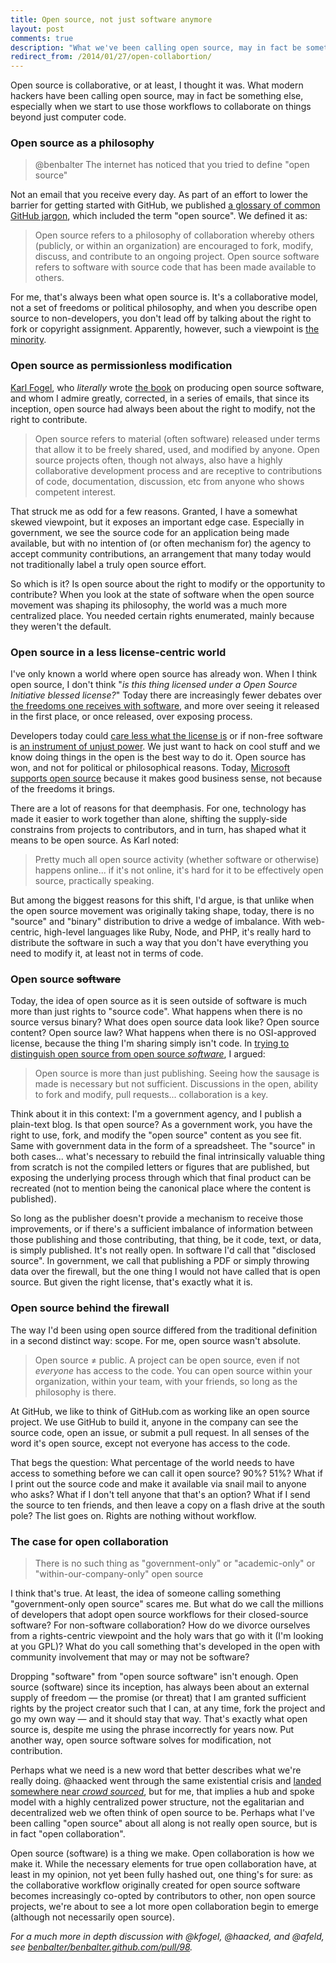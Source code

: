 ```yaml
---
title: Open source, not just software anymore
layout: post
comments: true
description: "What we've been calling open source, may in fact be something else, especially when we start to use those workflows to collaborate on things beyond code."
redirect_from: /2014/01/27/open-collabortion/
---
```


Open source is collaborative, or at least, I thought it was. What modern hackers have been calling open source, may in fact be something else, especially when we start to use those workflows to collaborate on things beyond just computer code.

### Open source as a philosophy

> @benbalter The internet has noticed that you tried to define "open source"

Not an email that you receive every day. As part of an effort to lower the barrier for getting started with GitHub, we published [a glossary of common GitHub jargon](https://help.github.com/articles/github-glossary#open-source), which included the term "open source". We defined it as:

> Open source refers to a philosophy of collaboration whereby others (publicly, or within an organization) are encouraged to fork, modify, discuss, and contribute to an ongoing project. Open source software refers to software with source code that has been made available to others.

For me, that's always been what open source is. It's a collaborative model, not a set of freedoms or political philosophy, and when you describe open source to non-developers, you don't lead off by talking about the right to fork or copyright assignment. Apparently, however, such a viewpoint is [the minority](https://twitter.com/kfogel/status/386259984817717248).

### Open source as permissionless modification

[Karl Fogel](http://www.red-bean.com/kfogel/), who *literally* wrote [the book](http://producingoss.com/) on producing open source software, and whom I admire greatly, corrected, in a series of emails, that since its inception, open source had always been about the right to modify, not the right to contribute.

> Open source refers to material (often software) released under terms that allow it to be freely shared, used, and modified by anyone. Open source projects often, though not always, also have a highly collaborative development process and are receptive to contributions of code, documentation, discussion, etc from anyone who shows competent interest.

That struck me as odd for a few reasons. Granted, I have a somewhat skewed viewpoint, but it exposes an important edge case. Especially in government, we see the source code for an application being made available, but with no intention of (or often mechanism for) the agency to accept community contributions, an arrangement that many today would not traditionally label a truly open source effort.

So which is it? Is open source about the right to modify or the opportunity to contribute? When you look at the state of software when the open source movement was shaping its philosophy, the world was a much more centralized place. You needed certain rights enumerated, mainly because they weren't the default.

### Open source in a less license-centric world

I've only known a world where open source has already won. When I think open source, I don't think "*is this thing licensed under a Open Source Initiative blessed license?*" Today there are increasingly fewer debates over [the freedoms one receives with software](https://www.gnu.org/philosophy/free-sw.html), and more over seeing it released in the first place, or once released, over exposing process.

Developers today could [care less what the license is](http://opensource.com/law/13/2/post-open-source-software-licensing) or if non-free software is [an instrument of unjust power](https://www.gnu.org/philosophy/free-software-even-more-important.html). We just want to hack on cool stuff and we know doing things in the open is the best way to do it. Open source has won, and not for political or philosophical reasons. Today, [Microsoft supports open source](http://www.microsoft.com/opensource/directory.aspx) because it makes good business sense, not because of the freedoms it brings.

There are a lot of reasons for that deemphasis. For one, technology has made it easier to work together than alone, shifting the supply-side constrains from projects to contributors, and in turn, has shaped what it means to be open source. As Karl noted:

> Pretty much all open source activity (whether software or otherwise) happens online... if it's not online, it's hard for it to be effectively open source, practically speaking.

But among the biggest reasons for this shift, I'd argue, is that unlike when the open source movement was originally taking shape, today, there is no "source" and "binary" distribution to drive a wedge of imbalance. With web-centric, high-level languages like Ruby, Node, and PHP, it's really hard to distribute the software in such a way that you don't have everything you need to modify it, at least not in terms of code.

### Open source <del>software</del>

Today, the idea of open source as it is seen outside of software is much more than just rights to "source code". What happens when there is no source versus binary? What does open source data look like? Open source content? Open source law? What happens when there is no OSI-approved license, because the thing I'm sharing simply isn't code. In [trying to distinguish open source from open source *software*](http://haacked.com/archive/2012/02/16/open-source-and-open-source-software-are-not-the-same.aspx/), I argued:

> Open source is more than just publishing. Seeing how the sausage is made is necessary but not sufficient. Discussions in the open, ability to fork and modify, pull requests... collaboration is a key.

Think about it in this context: I'm a government agency, and I publish a plain-text blog. Is that open source? As a government work, you have the right to use, fork, and modify the "open source" content as you see fit. Same with government data in the form of a spreadsheet. The "source" in both cases... what's necessary to rebuild the final intrinsically valuable thing from scratch is not the compiled letters or figures that are published, but exposing the underlying process through which that final product can be recreated (not to mention being the canonical place where the content is published).

So long as the publisher doesn't provide a mechanism to receive those improvements, or if there's a sufficient imbalance of information between those publishing and those contributing, that thing, be it code, text, or data, is simply published. It's not really open. In software I'd call that "disclosed source". In government, we call that publishing a PDF or simply throwing data over the firewall, but the one thing I would not have called that is open source. But given the right license, that's exactly what it is.

### Open source behind the firewall

The way I'd been using open source differed from the traditional definition in a second distinct way: scope. For me, open source wasn't absolute.

> Open source ≠ public. A project can be open source, even if not *everyone* has access to the code. You can open source within your organization, within your team, with your friends, so long as the philosophy is there.

At GitHub, we like to think of GitHub.com as working like an open source project. We use GitHub to build it, anyone in the company can see the source code, open an issue, or submit a pull request. In all senses of the word it's open source, except not everyone has access to the code.

That begs the question: What percentage of the world needs to have access to something before we can call it open source? 90%? 51%? What if I print out the source code and make it available via snail mail to anyone who asks? What if I don't tell anyone that that's an option? What if I send the source to ten friends, and then leave a copy on a flash drive at the south pole? The list goes on. Rights are nothing without workflow.

### The case for open collaboration

>  There is no such thing as "government-only" or "academic-only" or "within-our-company-only" open source

I think that's true. At least, the idea of someone calling something "government-only open source" scares me. But what do we call the millions of developers that adopt open source workflows for their closed-source software? For non-software collaboration? How do we divorce ourselves from a rights-centric viewpoint and the holy wars that go with it (I'm looking at you GPL)? What do you call something that's developed in the open with community involvement that may or may not be software?

Dropping "software" from "open source software" isn't enough. Open source (software) since its inception, has always been about an external supply of freedom — the promise (or threat) that I am granted sufficient rights by the project creator such that I can, at any time, fork the project and go my own way — and it should stay that way. That's exactly what open source is, despite me using the phrase incorrectly for years now. Put another way, open source software solves for modification, not contribution.

Perhaps what we need is a new word that better describes what we're really doing. @haacked went through the same existential crisis and [landed somewhere near *crowd sourced*](http://haacked.com/archive/2012/02/22/spirit-of-open-source.aspx/), but for me, that implies a hub and spoke model with a highly centralized power structure, not the egalitarian and decentralized web we often think of open source to be. Perhaps what I've been calling "open source" about all along is not really open source, but is in fact "open collaboration".

Open source (software) is a thing we make. Open collaboration is how we make it. While the necessary elements for true open collaboration have, at least in my opinion, not yet been fully hashed out, one thing's for sure: as the collaborative workflow originally created for open source software becomes increasingly co-opted by contributors to other, non open source projects, we're about to see a lot more open collaboration begin to emerge (although not necessarily open source).

*For a much more in depth discussion with @kfogel, @haacked, and @afeld, see [benbalter/benbalter.github.com/pull/98](https://github.com/benbalter/benbalter.github.com/pull/98).*
